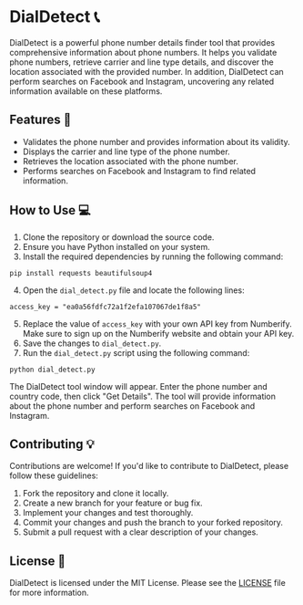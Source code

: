 <body>
  <h1>DialDetect 📞</h1>

  <p>DialDetect is a powerful phone number details finder tool that provides comprehensive information about phone numbers. It helps you validate phone numbers, retrieve carrier and line type details, and discover the location associated with the provided number. In addition, DialDetect can perform searches on Facebook and Instagram, uncovering any related information available on these platforms.</p>

  <h2>Features 🚀</h2>
  <ul>
    <li>Validates the phone number and provides information about its validity.</li>
    <li>Displays the carrier and line type of the phone number.</li>
    <li>Retrieves the location associated with the phone number.</li>
    <li>Performs searches on Facebook and Instagram to find related information.</li>
  </ul>

  <h2>How to Use 💻</h2>
  <ol>
    <li>Clone the repository or download the source code.</li>
    <li>Ensure you have Python installed on your system.</li>
    <li>Install the required dependencies by running the following command:</li>
  </ol>

  <pre><code>pip install requests beautifulsoup4</code></pre>

  <ol start="4">
    <li>Open the <code>dial_detect.py</code> file and locate the following lines:</li>
  </ol>

  <pre><code>access_key = "ea0a56fdfc72a1f2efa107067de1f8a5"</code></pre>

  <ol start="5">
    <li>Replace the value of <code>access_key</code> with your own API key from Numberify. Make sure to sign up on the Numberify website and obtain your API key.</li>
    <li>Save the changes to <code>dial_detect.py</code>.</li>
    <li>Run the <code>dial_detect.py</code> script using the following command:</li>
  </ol>

  <pre><code>python dial_detect.py</code></pre>

  <p>The DialDetect tool window will appear. Enter the phone number and country code, then click "Get Details". The tool will provide information about the phone number and perform searches on Facebook and Instagram.</p>

  <h2>Contributing 💡</h2>
  <p>Contributions are welcome! If you'd like to contribute to DialDetect, please follow these guidelines:</p>
  <ol>
    <li>Fork the repository and clone it locally.</li>
    <li>Create a new branch for your feature or bug fix.</li>
    <li>Implement your changes and test thoroughly.</li>
    <li>Commit your changes and push the branch to your forked repository.</li>
    <li>Submit a pull request with a clear description of your changes.</li>
  </ol>

  <h2>License 📜</h2>
  <p>DialDetect is licensed under the MIT License. Please see the <a href="LICENSE">LICENSE</a> file for more information.</p>
</body>
</html>
